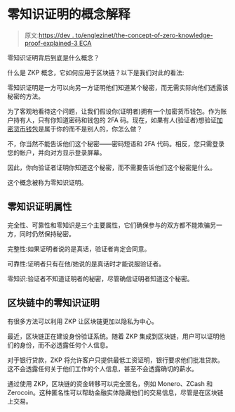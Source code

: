 # 零知识证明的概念解释

> 原文:[https://dev . to/englezinet/the-concept-of-zero-knowledge-proof-explained-3 ECA](https://dev.to/englezinet/the-concept-of-zero-knowledge-proof-explained-3eca)

零知识证明背后到底是什么概念？

什么是 ZKP 概念，它如何应用于区块链？以下是我们对此的看法:

零知识证明是一方可以向另一方证明他们知道某个秘密，而无需实际向他们透露该秘密的方法。

为了客观地看待这个问题，让我们假设你(证明者)拥有一个加密货币钱包。作为账户持有人，只有你知道密码和钱包的 2FA 码。现在，如果有人(验证者)想验证[加密货币钱包](https://www.theblockbox.io/services/blockchain-development/crypto-wallet-and-token-development/)是属于你的而不是别人的，你怎么做？

不，你当然不能告诉他们这个秘密——密码短语和 2FA 代码。相反，您只需登录您的帐户，并向对方显示登录屏幕。

因此，你向验证者证明你知道这个秘密，而不需要告诉他们这个秘密是什么。

这个概念被称为零知识证明。

## 零知识证明属性

完全性、可靠性和零知识是三个主要属性，它们确保参与的双方都不能欺骗另一方，同时仍然保持秘密。

完整性:如果证明者说的是真话，验证者肯定会同意。

可靠性:证明者只有在他/她说的是真话时才能说服验证者。

零知识:验证者不知道证明者的秘密，尽管确信证明者知道这个秘密。

## 区块链中的零知识证明

有很多方法可以利用 ZKP 让区块链更加以隐私为中心。

最近，区块链正在建设身份验证系统。随着 ZKP 集成到区块链，用户可以证明他们的身份，而不必透露任何个人信息。

对于银行贷款，ZKP 将允许客户只提供最低工资证明，银行要求他们批准贷款。这不会透露任何关于他们工作的个人信息，甚至不会透露确切的薪水。

通过使用 ZKP，区块链的资金转移可以完全匿名，例如 Monero、ZCash 和 Zerocoin。这种匿名性可以帮助金融实体隐藏他们的交易信息，尽管是在区块链上交易。